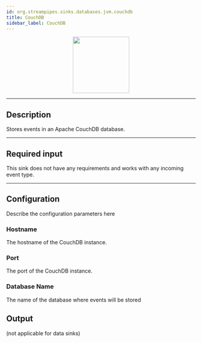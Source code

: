 ```yaml
---
id: org.streampipes.sinks.databases.jvm.couchdb
title: CouchDB
sidebar_label: CouchDB
---
```




<p align="center"> 
    <img src="/img/pipeline-elements/org.streampipes.sinks.databases.jvm.couchdb/icon.png" width="150px;" class="pe-image-documentation"/>
</p>

***

## Description

Stores events in an Apache CouchDB database.

***

## Required input

This sink does not have any requirements and works with any incoming event type.

***

## Configuration

Describe the configuration parameters here

### Hostname

The hostname of the CouchDB instance.

### Port

The port of the CouchDB instance.

### Database Name

The name of the database where events will be stored

## Output

(not applicable for data sinks)